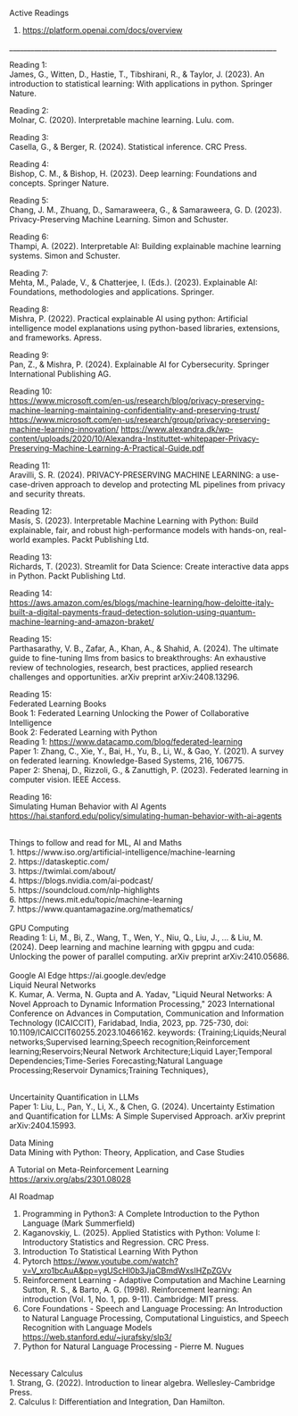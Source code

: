 Active Readings <br>
1. https://platform.openai.com/docs/overview <br>

___________________________________________________________________________  <br>

Reading 1: <br>
James, G., Witten, D., Hastie, T., Tibshirani, R., & Taylor, J. (2023). An introduction to statistical learning: With applications in python. Springer Nature. </br> 

Reading 2: <br>
Molnar, C. (2020). Interpretable machine learning. Lulu. com. <br>

Reading 3: <br>
Casella, G., & Berger, R. (2024). Statistical inference. CRC Press. <br>

Reading 4: <br>
Bishop, C. M., & Bishop, H. (2023). Deep learning: Foundations and concepts. Springer Nature. <br>

Reading 5: <br>
Chang, J. M., Zhuang, D., Samaraweera, G., & Samaraweera, G. D. (2023). Privacy-Preserving Machine Learning. Simon and Schuster. <br>

Reading 6: <br>
Thampi, A. (2022). Interpretable AI: Building explainable machine learning systems. Simon and Schuster. <br>

Reading 7: <br>
Mehta, M., Palade, V., & Chatterjee, I. (Eds.). (2023). Explainable AI: Foundations, methodologies and applications. Springer. <br>

Reading 8: <br>
Mishra, P. (2022). Practical explainable AI using python: Artificial intelligence model explanations using python-based libraries, extensions, and frameworks. Apress. <br>

Reading 9: <br>
Pan, Z., & Mishra, P. (2024). Explainable AI for Cybersecurity. Springer International Publishing AG. <br>

Reading 10: <br>
https://www.microsoft.com/en-us/research/blog/privacy-preserving-machine-learning-maintaining-confidentiality-and-preserving-trust/
https://www.microsoft.com/en-us/research/group/privacy-preserving-machine-learning-innovation/
https://www.alexandra.dk/wp-content/uploads/2020/10/Alexandra-Instituttet-whitepaper-Privacy-Preserving-Machine-Learning-A-Practical-Guide.pdf
<br>

Reading 11: <br>
Aravilli, S. R. (2024). PRIVACY-PRESERVING MACHINE LEARNING: a use-case-driven approach to develop and protecting ML pipelines from privacy and security threats. <br>

Reading 12: <br>
Masís, S. (2023). Interpretable Machine Learning with Python: Build explainable, fair, and robust high-performance models with hands-on, real-world examples. Packt Publishing Ltd. <br>

Reading 13: <br>
Richards, T. (2023). Streamlit for Data Science: Create interactive data apps in Python. Packt Publishing Ltd. <br>

Reading 14: <br>
https://aws.amazon.com/es/blogs/machine-learning/how-deloitte-italy-built-a-digital-payments-fraud-detection-solution-using-quantum-machine-learning-and-amazon-braket/ <br>

Reading 15: <br>
Parthasarathy, V. B., Zafar, A., Khan, A., & Shahid, A. (2024). The ultimate guide to fine-tuning llms from basics to breakthroughs: An exhaustive review of technologies, research, best practices, applied research challenges and opportunities. arXiv preprint arXiv:2408.13296. <br>

Reading 15: <br>
Federated Learning Books <br>
Book 1: Federated Learning Unlocking the Power of Collaborative Intelligence <br>
Book 2: Federated Learning with Python <br>
Reading 1: https://www.datacamp.com/blog/federated-learning <br>
Paper 1: Zhang, C., Xie, Y., Bai, H., Yu, B., Li, W., & Gao, Y. (2021). A survey on federated learning. Knowledge-Based Systems, 216, 106775. <br>
Paper 2: Shenaj, D., Rizzoli, G., & Zanuttigh, P. (2023). Federated learning in computer vision. IEEE Access. <br>

Reading 16: <br>
Simulating Human Behavior with AI Agents <br>
https://hai.stanford.edu/policy/simulating-human-behavior-with-ai-agents <br>

<br>
Things to follow and read for ML, AI and Maths <br>
1. https://www.iso.org/artificial-intelligence/machine-learning <br>
2. https://dataskeptic.com/ <br>
3. https://twimlai.com/about/ <br>
4. https://blogs.nvidia.com/ai-podcast/ <br>
5. https://soundcloud.com/nlp-highlights <br>
6. https://news.mit.edu/topic/machine-learning <br>
7. https://www.quantamagazine.org/mathematics/ <br>

<br>
GPU Computing <br>
Reading 1: Li, M., Bi, Z., Wang, T., Wen, Y., Niu, Q., Liu, J., ... & Liu, M. (2024). Deep learning and machine learning with gpgpu and cuda: Unlocking the power of parallel computing. arXiv preprint arXiv:2410.05686. <br>

<br>
Google AI Edge
https://ai.google.dev/edge

<br>
Liquid Neural Networks <br>
K. Kumar, A. Verma, N. Gupta and A. Yadav, "Liquid Neural Networks: A Novel Approach to Dynamic Information Processing," 2023 International Conference on Advances in Computation, Communication and Information Technology (ICAICCIT), Faridabad, India, 2023, pp. 725-730, doi: 10.1109/ICAICCIT60255.2023.10466162. keywords: {Training;Liquids;Neural networks;Supervised learning;Speech recognition;Reinforcement learning;Reservoirs;Neural Network Architecture;Liquid Layer;Temporal Dependencies;Time-Series Forecasting;Natural Language Processing;Reservoir Dynamics;Training Techniques}, <br>
<br>

Uncertainity Quantification in LLMs <br>
Paper 1: Liu, L., Pan, Y., Li, X., & Chen, G. (2024). Uncertainty Estimation and Quantification for LLMs: A Simple Supervised Approach. arXiv preprint arXiv:2404.15993. <br>

Data Mining <br>
Data Mining with Python: Theory, Application, and Case Studies <br>

A Tutorial on Meta-Reinforcement Learning
https://arxiv.org/abs/2301.08028 <br>

AI Roadmap
1. Programming in Python3: A Complete Introduction to the Python Language (Mark Summerfield)
2. Kaganovskiy, L. (2025). Applied Statistics with Python: Volume I: Introductory Statistics and Regression. CRC Press.
3. Introduction To Statistical Learning With Python
4. Pytorch https://www.youtube.com/watch?v=V_xro1bcAuA&pp=ygUScHl0b3JjaCBmdWxsIHZpZGVv
5. Reinforcement Learning - Adaptive Computation and Machine Learning
Sutton, R. S., & Barto, A. G. (1998). Reinforcement learning: An introduction (Vol. 1, No. 1, pp. 9-11). Cambridge: MIT press.
6. Core Foundations - Speech and Language Processing: An Introduction to Natural Language Processing, Computational Linguistics, and Speech Recognition with Language Models
https://web.stanford.edu/~jurafsky/slp3/
7. Python for Natural Language Processing - Pierre M. Nugues

<br>
Necessary Calculus <br>
1. Strang, G. (2022). Introduction to linear algebra. Wellesley-Cambridge Press. <br>
2. Calculus I: Differentiation and Integration, Dan Hamilton. <br>
